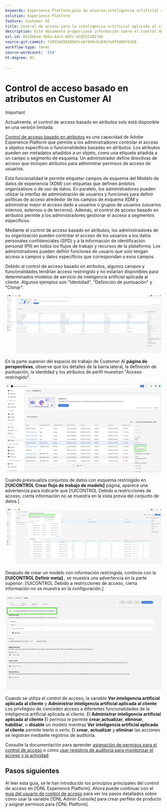 ```yaml
---
keywords: Experience Platform;guía de usuario;inteligencia artificial aplicada al cliente;temas populares;controles de acceso;crear modelo;
solution: Experience Platform
feature: Customer AI
title: Control de acceso para la inteligencia artificial aplicada al cliente
description: Este documento proporciona información sobre el control de acceso basado en atributos para la inteligencia artificial aplicada al cliente.
exl-id: 02e3b6a4-304a-4ac4-b07c-010531101feb
source-git-commit: f28558d5939607cabf449cbc03b7e0f5406f6326
workflow-type: tm+mt
source-wordcount: '519'
ht-degree: 0%

---
```


# Control de acceso basado en atributos en Customer AI

>[!IMPORTANT]
>
>Actualmente, el control de acceso basado en atributos solo está disponible en una versión limitada.

[Control de acceso basado en atributos](../../../access-control/abac/overview.md) es una capacidad de Adobe Experience Platform que permite a los administradores controlar el acceso a objetos específicos o funcionalidades basadas en atributos. Los atributos pueden ser metadatos añadidos a un objeto, como una etiqueta añadida a un campo o segmento de esquema. Un administrador define directivas de acceso que incluyen atributos para administrar permisos de acceso de usuarios.

Esta funcionalidad le permite etiquetar campos de esquema del Modelo de datos de experiencia (XDM) con etiquetas que definen ámbitos organizativos o de uso de datos. En paralelo, los administradores pueden utilizar la interfaz de administración de usuarios y funciones para definir políticas de acceso alrededor de los campos de esquema XDM y administrar mejor el acceso dado a usuarios o grupos de usuarios (usuarios internos, externos o de terceros). Además, el control de acceso basado en atributos permite a los administradores gestionar el acceso a segmentos específicos.

Mediante el control de acceso basado en atributos, los administradores de su organización pueden controlar el acceso de los usuarios a los datos personales confidenciales (SPD) y a la información de identificación personal (PII) en todos los flujos de trabajo y recursos de la plataforma. Los administradores pueden definir funciones de usuario que solo tengan acceso a campos y datos específicos que correspondan a esos campos.

Debido al control de acceso basado en atributos, algunos campos y funcionalidades tendrían acceso restringido y no estarían disponibles para determinados modelos de servicio de inteligencia artificial aplicada al cliente. Algunos ejemplos son &quot;Identidad&quot;, &quot;Definición de puntuación&quot; y &quot;Clonar&quot;.

![El espacio de trabajo de inteligencia artificial aplicada al cliente con los campos restringidos de los resultados del modelo de servicio resaltados.](../images/user-guide/unavailable-functionalities.png)

En la parte superior del espacio de trabajo de Customer AI **página de perspectivas**, observe que los detalles de la barra lateral, la definición de puntuación, la identidad y los atributos de perfil muestran &quot;Acceso restringido&quot;.

![Espacio de trabajo de inteligencia artificial aplicada al cliente con los campos restringidos del esquema resaltados.](../images/user-guide/access-restricted.png)

Cuando previsualiza conjuntos de datos con esquema restringido en **[!UICONTROL Crear flujo de trabajo de modelo]** página, aparece una advertencia para indicarle que [!UICONTROL Debido a restricciones de acceso, cierta información no se muestra en la vista previa del conjunto de datos.]

![El espacio de trabajo de inteligencia artificial aplicada al cliente con los campos restringidos de los conjuntos de datos de vista previa con resultados de esquema restringidos resaltados.](../images/user-guide/restricted-dataset-preview-save-and-exit-cai.png)

Después de crear un modelo con información restringida, continúe con la **[!UICONTROL Definir meta]** , se muestra una advertencia en la parte superior: [!UICONTROL Debido a restricciones de acceso, cierta información no se muestra en la configuración.]

![El espacio de trabajo de inteligencia artificial aplicada al cliente con los campos restringidos de los resultados del modelo de servicio resaltados.](../images/user-guide/information-not-displayed-save-and-exit.png)

Cuando se utiliza el control de acceso, la variable **Ver inteligencia artificial aplicada al cliente** y **Administrar inteligencia artificial aplicada al cliente** Los privilegios de conceden acceso a diferentes funcionalidades de la inteligencia artificial aplicada al cliente. El **Administrar inteligencia artificial aplicada al cliente** El permiso le permite **crear**,**actualizar**, **eliminar**, **habilitar**, o **disable** un modelo mientras **Ver inteligencia artificial aplicada al cliente** permite leerlo o verlo. El **crear**, **actualizar** y **eliminar** las acciones se registran mediante registros de auditoría.

Consulte la documentación para aprender [asignación de permisos para el control de acceso](../../../access-control/home.md) o cómo [usar registros de auditoría para monitorizar el acceso y la actividad](../../../landing/governance-privacy-security/audit-logs/overview.md).

## Pasos siguientes

Al leer esta guía, se le han introducido los principios principales del control de acceso en [!DNL Experience Platform]. Ahora puede continuar con el [guía del usuario de control de acceso](../overview.md) para ver los pasos detallados sobre cómo usar la variable [!DNL Admin Console] para crear perfiles de producto y asignar permisos para [!DNL Platform].
